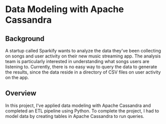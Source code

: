 # Data Modeling with Apache Cassandra

## Background
A startup called Sparkify wants to analyze the data they've been collecting on songs and user activity on their new music streaming app. The analysis team is particularly interested in understanding what songs users are listening to. Currently, there is no easy way to query the data to generate the results, since the data reside in a directory of CSV files on user activity on the app.
</br>
## Overview
In this project, I've applied data modeling with Apache Cassandra and completed an ETL pipeline using Python. To complete the project, I had to model data by creating tables in Apache Cassandra to run queries. 
